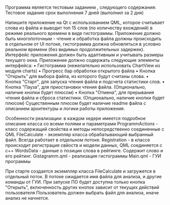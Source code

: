 Программа является тестовым заданием , следующего содержания: Тестовое задание срок выполнения 7 дней (выполнил за 2 дня)

Напишите приложение на Qt с использованием QML, которое считывает слова из файла и выводит топ 15 слов (по количеству вхождений) в режиме реального времени в виде гистограммы. Приложение должно быть многопоточным - чтение и обработка файла должны происходить в отдельном от UI потоке, гистограмма должна обновляться в условно реальном времени (без видимых продолжительных задержек). Интерфейс приложения должен быть адаптивным и учитывать размеры текущего окна. Приложение должно содержать следующие элементы интерфейса: • Гистограмма (нежелательно использовать ChartView из модуля charts) • Прогресс бар обработки открытого файла • Кнопка "Открыть" для выбора файла, из которого будут считаны слова. • Кнопка "Старт", для запуска чтения файла и подсчета статистики слов. • Кнопка "Пауза", для приостановки чтения файла. (Опционально, наличие кнопки будет плюсом) • Кнопка "Отмена", для прерывания чтения файла и сброса статистики. (Опционально, наличие кнопки будет плюсом) Существенным плюсом будет наличие readme файла с описанием архитектуры и логики работы приложения.

Особенности реализации: в каждом хедере имеется подробное описание класса со всеми полями и параметрами 
ProgrammActions - класс содержащий свойства и методы непосредственно соединенные с QML 
FileCalculate - экземпляр класса обрабатывающий выбранный файл. Всегда работает в отдельном потоке. 
Registration - в классе происходит регистрация свйоств и модели данных, QML соединяется с с++ WordsData - данные о позиции слова в рейтинге. Содержит слово и его рейтинг. 
Gistagramm.qml - реализация гистограммы 
Main.qml - ГУИ программы

При старте создается экземпляр класса FileCalculate и загружется в отдельный поток.
В потоке ожидается имя файла для анализа, и другие команды от ГУИ.
При запуске ПО будет доступна только кнопка "Открыть", включенность других кнопок зависит от текущих действий пользователя
Пользователь должен выбрать файл для анализа, иначе анализ не начнется.
